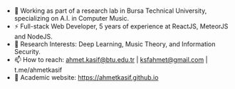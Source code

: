 ###
- 🔭 Working as part of a research lab in Bursa Technical University, specializing on A.I. in Computer Music. 
- ⚡ Full-stack Web Developer, 5 years of experience at ReactJS, MeteorJS and NodeJS.
- 🌱 Research Interests: Deep Learning, Music Theory, and Information Security.
- 📫 How to reach: ahmet.kasif@btu.edu.tr | ksfahmet@gmail.com | t.me/ahmetkasif
- 💪 Academic website: https://ahmetkasif.github.io
